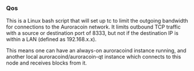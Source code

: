 ### Qos ###

This is a Linux bash script that will set up tc to limit the outgoing bandwidth for connections to the Auroracoin network. It limits outbound TCP traffic with a source or destination port of 8333, but not if the destination IP is within a LAN (defined as 192.168.x.x).

This means one can have an always-on auroracoind instance running, and another local auroracoind/auroracoin-qt instance which connects to this node and receives blocks from it.
